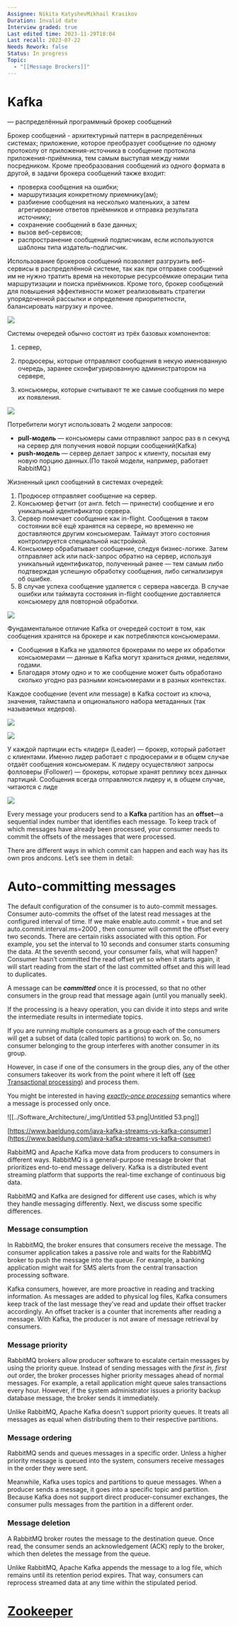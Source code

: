 ```yaml
---
Assignee: Nikita KatyshevMikhail Krasikov
Duration: Invalid date
Interview graded: true
Last edited time: 2023-11-29T18:04
Last recall: 2023-07-22
Needs Rework: false
Status: In progress
Topic:
  - "[[Message Brockers]]"
---
```

# **Kafka**

— распределённый программный брокер сообщений


Брокер сообщений - архитектурный паттерн в распределённых системах; приложение, которое преобразует сообщение по одному протоколу от приложения-источника в сообщение протокола приложения-приёмника, тем самым выступая между ними посредником. Кроме преобразования сообщений из одного формата в другой, в задачи брокера сообщений также входит:

- проверка сообщения на ошибки;
- маршрутизация конкретному приемнику(ам);
- разбиение сообщения на несколько маленьких, а затем агрегирование ответов приёмников и отправка результата источнику;
- сохранение сообщений в базе данных;
- вызов веб-сервисов;
- распространение сообщений подписчикам, если используются шаблоны типа издатель-подписчик.

Использование брокеров сообщений позволяет разгрузить веб-сервисы в распределённой системе, так как при отправке сообщений им не нужно тратить время на некоторые ресурсоёмкие операции типа маршрутизации и поиска приёмников. Кроме того, брокер сообщений для повышения эффективности может реализовывать стратегии упорядоченной рассылки и определение приоритетности, балансировать нагрузку и прочее.

[![](https://lh6.googleusercontent.com/2kwgI6Lkz6DfRugAQ4hOhcg1NF2cRP4LmmncBg9Cdn1nfPJUUCxdoUrnnvXBRvBw4nqmdTe7PZ65vsqe86CdEb1-fhrp7zJIITr32GWN-ikBhI3EjJ2F4nLT3lo-bwoT2WWV0cRZYQpg5OBifcTetP-AR9NgNX4dJ_b2fw3f3eVGDyYXuIj1tRs_8Lat)](https://lh6.googleusercontent.com/2kwgI6Lkz6DfRugAQ4hOhcg1NF2cRP4LmmncBg9Cdn1nfPJUUCxdoUrnnvXBRvBw4nqmdTe7PZ65vsqe86CdEb1-fhrp7zJIITr32GWN-ikBhI3EjJ2F4nLT3lo-bwoT2WWV0cRZYQpg5OBifcTetP-AR9NgNX4dJ_b2fw3f3eVGDyYXuIj1tRs_8Lat)

Системы очередей обычно состоят из трёх базовых компонентов:

1) сервер,

2) продюсеры, которые отправляют сообщения в некую именованную очередь, заранее сконфигурированную администратором на сервере,

3) консьюмеры, которые считывают те же самые сообщения по мере их появления.

[![](https://lh3.googleusercontent.com/fRtgu37rO7SuUOCJdXVzFXDrVEKvzgoH-WA6Gd9iKrHQ-0RFX83po-1YZFoUStrp7RJcTM-1m3samzIvDuGBd6wZtdch9oU-rmuD-FxG1HPzWyAh7qr2aJe1tzhgL2fkJ6UG_G3S2DzwbkauxzoyOrj3TR6yin3fPwALcYe1SJujoJ2QDshtyKGSdWYT)](https://lh3.googleusercontent.com/fRtgu37rO7SuUOCJdXVzFXDrVEKvzgoH-WA6Gd9iKrHQ-0RFX83po-1YZFoUStrp7RJcTM-1m3samzIvDuGBd6wZtdch9oU-rmuD-FxG1HPzWyAh7qr2aJe1tzhgL2fkJ6UG_G3S2DzwbkauxzoyOrj3TR6yin3fPwALcYe1SJujoJ2QDshtyKGSdWYT)

Потребители могут использовать 2 модели запросов:

- **pull-модель** — консьюмеры сами отправляют запрос раз в n секунд на сервер для получения новой порции сообщений(Kafka)
- **push-модель** — сервер делает запрос к клиенту, посылая ему новую порцию данных.(По такой модели, например, работает RabbitMQ.)

Жизненный цикл сообщений в системах очередей:

1. Продюсер отправляет сообщение на сервер.
2. Консьюмер фетчит (от англ. fetch — принести) сообщение и его уникальный идентификатор сервера.
3. Сервер помечает сообщение как in-flight. Сообщения в таком состоянии всё ещё хранятся на сервере, но временно не доставляются другим консьюмерам. Таймаут этого состояния контролируется специальной настройкой.
4. Консьюмер обрабатывает сообщение, следуя бизнес-логике. Затем отправляет ack или nack-запрос обратно на сервер, используя уникальный идентификатор, полученный ранее — тем самым либо подтверждая успешную обработку сообщения, либо сигнализируя об ошибке.
5. В случае успеха сообщение удаляется с сервера навсегда. В случае ошибки или таймаута состояния in-flight сообщение доставляется консьюмеру для повторной обработки.

[![](https://lh5.googleusercontent.com/Y6QSBTsyPypFvCFQg5ukfa7On93DFo75az8w_nEB1Xuo3guk0FTtxKyaTijIILJtW599-6RYBNfeMgfU22BpMfClVX7yu4ZRW90cdx03pgBIcd3kmCINSbeUFQaY0uCBoUe94uvYuj2RO3OQuD036jf1FeSkGpOlmLbBT9ZCQPd62PYaOku1uDVFPwQz)](https://lh5.googleusercontent.com/Y6QSBTsyPypFvCFQg5ukfa7On93DFo75az8w_nEB1Xuo3guk0FTtxKyaTijIILJtW599-6RYBNfeMgfU22BpMfClVX7yu4ZRW90cdx03pgBIcd3kmCINSbeUFQaY0uCBoUe94uvYuj2RO3OQuD036jf1FeSkGpOlmLbBT9ZCQPd62PYaOku1uDVFPwQz)

Фундаментальное отличие Kafka от очередей состоит в том, как сообщения хранятся на брокере и как потребляются консьюмерами.

- Сообщения в Kafka не удаляются брокерами по мере их обработки консьюмерами — данные в Kafka могут храниться днями, неделями, годами.
- Благодаря этому одно и то же сообщение может быть обработано сколько угодно раз разными консьюмерами и в разных контекстах.

Каждое сообщение (event или message) в Kafka состоит из ключа, значения, таймстампа и опционального набора метаданных (так называемых хедеров).

[![](https://lh6.googleusercontent.com/JWtX0xp4kOHARUhgNLrs81Li69DOEeJB9SabNYCtAa6pEZOUeFBury-YylsR4GzWg7betSAnAWIIex4g5x2SKBwnWFbmXjt9zheHfsSwmN52v8YDlzf7IN_kaW5KaCIbLWQ_-2CR8tPCxQBOdmxTGwAVzpiaapUMSt_xn3_sepLhXOgiX0hmyLZ4Fsc7)](https://lh6.googleusercontent.com/JWtX0xp4kOHARUhgNLrs81Li69DOEeJB9SabNYCtAa6pEZOUeFBury-YylsR4GzWg7betSAnAWIIex4g5x2SKBwnWFbmXjt9zheHfsSwmN52v8YDlzf7IN_kaW5KaCIbLWQ_-2CR8tPCxQBOdmxTGwAVzpiaapUMSt_xn3_sepLhXOgiX0hmyLZ4Fsc7)

[![](https://lh3.googleusercontent.com/Ep0vUPZvpNZmGMGmL9XpNVmCb6-FAZhCpyhyFsW8vXwIQWNPphqd9N-lYptBij9I00EFrulH1ckMJ9t9ckYkgyHyf0_hCBWkF_tTbbrmy9LoVTgvxqgPbx-4soMZgWtBfiIZEOlEqETMIOQd7BlEeJoqjrfx_PVFfBW1-iu7DCGDW8o1qf-9xPgFAWnr)](https://lh3.googleusercontent.com/Ep0vUPZvpNZmGMGmL9XpNVmCb6-FAZhCpyhyFsW8vXwIQWNPphqd9N-lYptBij9I00EFrulH1ckMJ9t9ckYkgyHyf0_hCBWkF_tTbbrmy9LoVTgvxqgPbx-4soMZgWtBfiIZEOlEqETMIOQd7BlEeJoqjrfx_PVFfBW1-iu7DCGDW8o1qf-9xPgFAWnr)

У каждой партиции есть «лидер» (Leader) — брокер, который работает с клиентами. Именно лидер работает с продюсерами и в общем случае отдаёт сообщения консьюмерам. К лидеру осуществляют запросы фолловеры (Follower) — брокеры, которые хранят реплику всех данных партиций. Сообщения всегда отправляются лидеру и, в общем случае, читаются с лиде

[![](https://lh4.googleusercontent.com/MU3m-CehTXMevlsx-iIShfvL2wF0nsz_04cseZmoQdEWD4sXGz91vZrIw-UfXPyijL8EA2B_iQ0YeAI1GF0BY75QYbXSghJvAsdP4cVyJf8HFH0QEufcoELhG2puvMUsvwAA0d1j7KI_aNbeTkn51ceamuw-Fad6d2K-ZFZYbZkSbwbavajWQREsD78r)](https://lh4.googleusercontent.com/MU3m-CehTXMevlsx-iIShfvL2wF0nsz_04cseZmoQdEWD4sXGz91vZrIw-UfXPyijL8EA2B_iQ0YeAI1GF0BY75QYbXSghJvAsdP4cVyJf8HFH0QEufcoELhG2puvMUsvwAA0d1j7KI_aNbeTkn51ceamuw-Fad6d2K-ZFZYbZkSbwbavajWQREsD78r)

Every message your producers send to a **Kafka** partition has an **offset**—a sequential index number that identifies each message. To keep track of which messages have already been processed, your consumer needs to commit the offsets of the messages that were processed.

There are different ways in which commit can happen and each way has its own pros andcons. Let’s see them in detail:

# Auto-committing messages

The default configuration of the consumer is to auto-commit messages. Consumer auto-commits the offset of the latest read messages at the configured interval of time. If we make enable.auto.commit = true and set auto.commit.interval.ms=2000 , then consumer will commit the offset every two seconds. There are certain risks associated with this option. For example, you set the interval to 10 seconds and consumer starts consuming the data. At the seventh second, your consumer fails, what will happen? Consumer hasn’t committed the read offset yet so when it starts again, it will start reading from the start of the last committed offset and this will lead to duplicates.

A message can be _**committed**_ once it is processed, so that no other consumers in the group read that message again (until you manually seek).

If the processing is a heavy operation, you can divide it into steps and write the intermediate results in intermediate topics.

If you are running multiple consumers as a group each of the consumers will get a subset of data (called topic partitions) to work on. So, no consumer belonging to the group interferes with another consumer in its group.

However, in case if one of the consumers in the group dies, any of the other consumers takeover its work from the point where it left off ([see Transactional processing](https://kafka.apache.org/23/javadoc/org/apache/kafka/clients/consumer/KafkaConsumer.html)) and process them.

You might be interested in having [_exactly-once processing_](https://www.confluent.io/blog/exactly-once-semantics-are-possible-heres-how-apache-kafka-does-it/) semantics where a message is processed only once.

![[../Software_Architecture/_img/Untitled 53.png|Untitled 53.png]]

[https://www.baeldung.com/java-kafka-streams-vs-kafka-consumer](https://www.baeldung.com/java-kafka-streams-vs-kafka-consumer)

RabbitMQ and Apache Kafka move data from producers to consumers in different ways. RabbitMQ is a general-purpose message broker that prioritizes end-to-end message delivery. Kafka is a distributed event streaming platform that supports the real-time exchange of continuous big data.

RabbitMQ and Kafka are designed for different use cases, which is why they handle messaging differently. Next, we discuss some specific differences.

### **Message consumption**

In RabbitMQ, the broker ensures that consumers receive the message. The consumer application takes a passive role and waits for the RabbitMQ broker to push the message into the queue. For example, a banking application might wait for SMS alerts from the central transaction processing software.

Kafka consumers, however, are more proactive in reading and tracking information. As messages are added to physical log files, Kafka consumers keep track of the last message they've read and update their offset tracker accordingly. An offset tracker is a counter that increments after reading a message. With Kafka, the producer is not aware of message retrieval by consumers.

### **Message priority**

RabbitMQ brokers allow producer software to escalate certain messages by using the priority queue. Instead of sending messages with the _first in, first out_ order, the broker processes higher priority messages ahead of normal messages. For example, a retail application might queue sales transactions every hour. However, if the system administrator issues a priority backup database message, the broker sends it immediately.

Unlike RabbitMQ, Apache Kafka doesn't support priority queues. It treats all messages as equal when distributing them to their respective partitions.

### **Message ordering**

RabbitMQ sends and queues messages in a specific order. Unless a higher priority message is queued into the system, consumers receive messages in the order they were sent.

Meanwhile, Kafka uses topics and partitions to queue messages. When a producer sends a message, it goes into a specific topic and partition. Because Kafka does not support direct producer-consumer exchanges, the consumer pulls messages from the partition in a different order.

### **Message deletion**

A RabbitMQ broker routes the message to the destination queue. Once read, the consumer sends an acknowledgement (ACK) reply to the broker, which then deletes the message from the queue.

Unlike RabbitMQ, Apache Kafka appends the message to a log file, which remains until its retention period expires. That way, consumers can reprocess streamed data at any time within the stipulated period.

# [Zookeeper](Zookeeper.md)